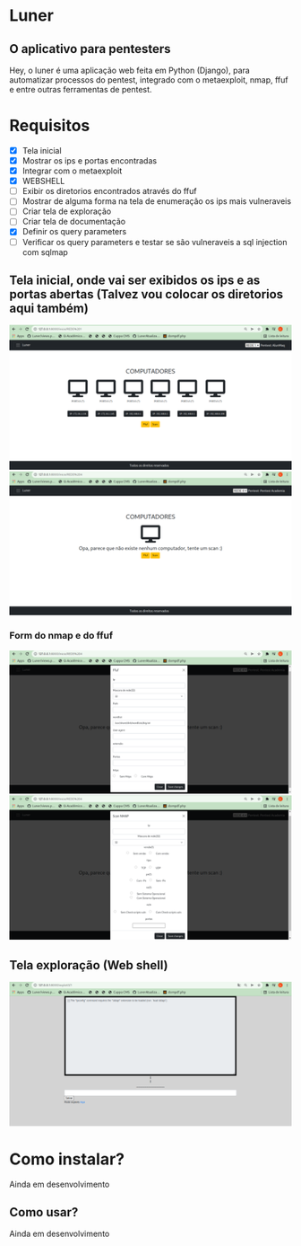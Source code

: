 # Luner
## O aplicativo para pentesters

Hey, o luner é uma aplicação web feita em Python (Django), para automatizar processos
do pentest, integrado com o metaexploit, nmap, ffuf e entre outras ferramentas de pentest.

# Requisitos
- [x] Tela inicial
- [x] Mostrar os ips e portas encontradas
- [x] Integrar com o metaexploit
- [x] WEBSHELL
- [ ] Exibir os diretorios encontrados através do ffuf
- [ ] Mostrar de alguma forma na tela de enumeração os ips mais vulneraveis
- [ ] Criar tela de exploração
- [ ] Criar tela de documentação
- [x] Definir os query parameters
- [ ] Verificar os query parameters e testar se são vulneraveis a sql injection com sqlmap

## Tela inicial, onde vai ser exibidos os ips e as portas abertas (Talvez vou colocar os diretorios aqui também)
![vuln2.jpg](static/apresentacao_git/tela_inicial_enumeracao.png)
![vuln2.jpg](static/apresentacao_git/tela_sem_ip.png)

### Form do nmap e do ffuf

![vuln2.jpg](static/apresentacao_git/ffuf.png)
![vuln2.jpg](static/apresentacao_git/scanmap.png)

## Tela exploração (Web shell)

![vuln2.jpg](static/apresentacao_git/web_shell.png)


<h1>Como instalar?</h1>

Ainda em desenvolvimento


## Como usar?

Ainda em desenvolvimento
